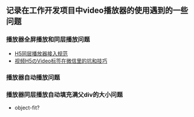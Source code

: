 ## 记录在工作开发项目中video播放器的使用遇到的一些问题

### 播放器全屏播放和同层播放问题

- [H5同层播放器接入规范](https://github.com/huangtubiao/livestream/blob/master/video/H5同层播放器接入规范.pdf)
- [视频H5のVideo标签在微信里的坑和技巧](http://www.cnblogs.com/zzsdream/p/6372528.html)

### 播放器自动播放问题

### 播放器同层播放自动填充满父div的大小问题

- object-fit?
